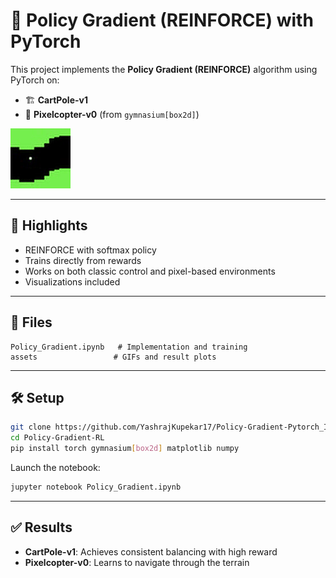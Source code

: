 # 🧠 Policy Gradient (REINFORCE) with PyTorch

This project implements the **Policy Gradient (REINFORCE)** algorithm using PyTorch on:
- 🏗️ **CartPole-v1**
- 🚁 **Pixelcopter-v0** (from `gymnasium[box2d]`)

![Pixelcopter](https://github.com/YashrajKupekar17/Policy-Gradient-Pytorch_Implementation-Pixelcopter/blob/main/assets/replay-gif.gif)

---

## 🚀 Highlights

- REINFORCE with softmax policy
- Trains directly from rewards
- Works on both classic control and pixel-based environments
- Visualizations included

---

## 📁 Files

```
Policy_Gradient.ipynb   # Implementation and training
assets                 # GIFs and result plots
```

---

## 🛠️ Setup

```bash
git clone https://github.com/YashrajKupekar17/Policy-Gradient-Pytorch_Implementation-Pixelcopter
cd Policy-Gradient-RL
pip install torch gymnasium[box2d] matplotlib numpy
```

Launch the notebook:
```bash
jupyter notebook Policy_Gradient.ipynb
```

---

## ✅ Results

- **CartPole-v1**: Achieves consistent balancing with high reward
- **Pixelcopter-v0**: Learns to navigate through the terrain


